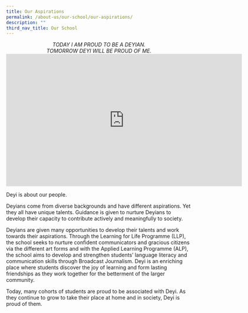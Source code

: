 ```yaml
---
title: Our Aspirations
permalink: /about-us/our-school/our-aspirations/
description: ""
third_nav_title: Our School
---
```

<center> <i> TODAY I AM PROUD TO BE A DEYIAN. <br>
	TOMORROW DEYI WILL BE PROUD OF ME. </i></center>

<iframe width="640" height="360" src="https://www.youtube.com/embed/RjXKLmujmLo" title="Sand Art Animation with Cluster Principals Video" frameborder="0" allow="accelerometer; autoplay; clipboard-write; encrypted-media; gyroscope; picture-in-picture; web-share" allowfullscreen></iframe>

Deyi is about our people.

Deyians come from diverse backgrounds and have different aspirations. Yet they all have unique talents. Guidance is given to nurture Deyians to develop their capacity to contribute actively and meaningfully to society.

Deyians are given many opportunities to develop their talents and work towards their aspirations. Through the Learning for Life Programme (LLP), the school seeks to nurture confident communicators and gracious citizens via the different art forms and with the Applied Learning Programme (ALP), the school aims to develop and strengthen students’ language literacy and communication skills through Broadcast Journalism. Deyi is an enriching place where students discover the joy of learning and form lasting friendships as they work together for the betterment of the larger community.

Today, many cohorts of students are proud to be associated with Deyi. As they continue to grow to take their place at home and in society, Deyi is proud of them.